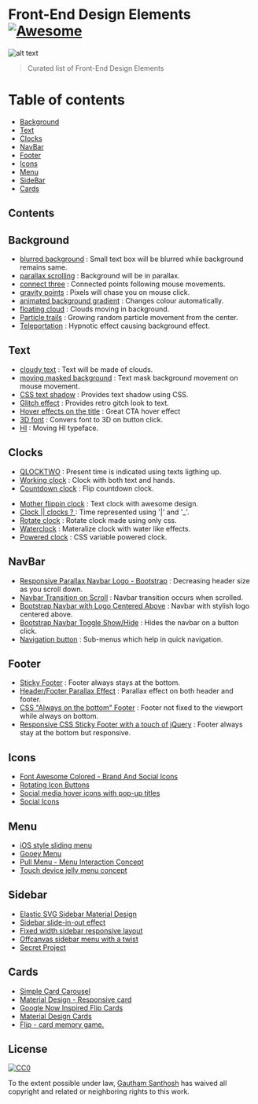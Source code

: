 # Front-End Design Elements[![Awesome](https://cdn.rawgit.com/sindresorhus/awesome/d7305f38d29fed78fa85652e3a63e154dd8e8829/media/badge.svg)](https://github.com/sindresorhus/awesome)

![alt text](http://i.imgsafe.org/c317ca30b0.png)

>Curated list of Front-End Design Elements


# Table of contents

- [Background](#background)
- [Text](#text)
- [Clocks](#clocks)
- [NavBar](#navbar)
- [Footer](#footer)
- [Icons](#icons)
- [Menu](#menu)
- [SideBar](#sidebar)
- [Cards](#cards)

Contents
--------

## Background

* [blurred background](http://codepen.io/ariona/pen/geFIK) : Small text box will be blurred while background remains same.
* [parallax  scrolling](http://codepen.io/skeurentjes/pen/wvpus) : Background will be in parallax.
* [connect three](http://codepen.io/MarcoGuglielmelli/pen/lLCxy) : Connected points following mouse movements.
* [gravity points](http://codepen.io/akm2/pen/rHIsa) : Pixels will chase you on mouse click.
* [animated background gradient](http://codepen.io/quasimondo/pen/lDdrF) : Changes colour automatically.
* [floating cloud](http://codepen.io/shshaw/pen/DxJka) : Clouds moving in background.
* [Particle trails](http://codepen.io/Jeremboo/pen/ENVaMY) : Growing random particle movement from the center.
* [Teleportation](https://codepen.io/anon/pen/Lbyyqd) : Hypnotic effect causing background effect.

## Text

* [cloudy text](http://codepen.io/rachsmith/pen/LEyLON) : Text will be made of clouds.
* [moving masked background](http://codepen.io/dghez/pen/ItxKE) : Text mask background movement on mouse movement.
* [CSS text shadow](http://codepen.io/tommymcdonald/pen/Iunzp) : Provides text shadow using CSS.
* [Glitch effect](http://codepen.io/anatravas/pen/mOyNWR) : Provides retro gitch look to text.
* [Hover effects on the title](http://codepen.io/Podgro/pen/XNJdJK) : Great CTA hover effect
* [3D font](http://codepen.io/jappe/pen/MbaXON) : Convers font to 3D on button click.
* [HI](http://codepen.io/katiasmet/pen/XNmZab) : Moving HI typeface.

## Clocks

- [QLOCKTWO](http://codepen.io/FWeinb/pen/oyACz) : Present time is indicated using texts ligthing up.
- [Working clock](http://codepen.io/iliadraznin/pen/JcqbE) : Clock with both text and hands.
- [Countdown clock](http://codepen.io/ademilter/pen/czIGo) : Flip countdown clock.
* [Mother flippin clock](http://codepen.io/rikschennink/pen/lyuaf) : Text clock with awesome design.
* [Clock || clocks ? ](http://codepen.io/ImagineAlex/pen/NAEvNd) : Time represented using '|' and '_'.
* [Rotate clock](http://codepen.io/DawidKrajewski/pen/dPpMXN) : Rotate clock made using only css.
* [Waterclock](http://codepen.io/akhil_001/pen/RGmqZB) : Materalize clock with water like effects.
* [Powered clock](http://codepen.io/eehayman/pen/jVPKpN) : CSS variable powered clock.

## NavBar

- [Responsive Parallax Navbar Logo - Bootstrap](http://codepen.io/Designmite/pen/GwdBm) : Decreasing header size as you scroll down.
- [Navbar Transition on Scroll](http://codepen.io/simonswiss/pen/zrQNmK) : Navbar transition occurs when scrolled.
- [Bootstrap Navbar with Logo Centered Above](http://codepen.io/davidcochran/pen/Dihnl) : Navbar with stylish logo centered above.
- [Bootstrap Navbar Toggle Show/Hide](http://codepen.io/norcal82/pen/ahegw) : Hides the navbar on a button click.
- [Navigation button](http://codepen.io/electerious/pen/ZBQeOv) : Sub-menus which help in quick navigation.

## Footer

- [Sticky Footer](http://codepen.io/chriscoyier/pen/uwJjr) : Footer always stays at the bottom.
- [Header/Footer Parallax Effect](http://codepen.io/hudsonmarinho/pen/FHGeK) : Parallax effect on both header and footer.
- [CSS "Always on the bottom" Footer](http://codepen.io/cbracco/pen/zekgx) : Footer not fixed to the viewport while always on bottom.
- [Responsive CSS Sticky Footer with a touch of jQuery](http://codepen.io/imohkay/pen/htpzf) : Footer always stay at the bottom but responsive.

## Icons

- [Font Awesome Colored - Brand And Social Icons](http://codepen.io/ameyraut/pen/yfzog)
- [Rotating Icon Buttons](http://codepen.io/colewaldrip/pen/bdZVGd)
- [Social media hover icons with pop-up titles](http://codepen.io/kieranfivestars/pen/gbOWbM)
- [Social Icons](http://codepen.io/miroot/pen/vdtse)

## Menu

- [iOS style sliding menu](http://codepen.io/jasonhowmans/pen/dykhL)
- [Gooey Menu](http://codepen.io/lbebber/pen/LELBEo)
- [Pull Menu - Menu Interaction Concept](http://codepen.io/fbrz/pen/bNdMwZ)
- [Touch device jelly menu concept](http://codepen.io/sol0mka/pen/Jsyxq)

## Sidebar

- [Elastic SVG Sidebar Material Design](http://codepen.io/suez/pen/emjwvP)
- [Sidebar slide-in-out effect](http://codepen.io/marijoha/pen/PNjZyW)
- [Fixed width sidebar responsive layout](http://codepen.io/kanishkkunal/pen/MYKmbe)
- [Offcanvas sidebar menu with a twist](http://codepen.io/devilishalchemist/pen/LERvpM)
- [Secret Project](http://codepen.io/khadkamhn/pen/BNwxEa)

## Cards

- [Simple Card Carousel](http://codepen.io/andytran/pen/EPQZYW)
- [Material Design - Responsive card](http://codepen.io/marlenesco/pen/NqOozj)
- [Google Now Inspired Flip Cards](http://codepen.io/ettrics/pen/zxMPWj)
- [Material Design Cards](http://codepen.io/MattiaAstorino/pen/VYWxXy)
- [Flip - card memory game.](http://codepen.io/zerospree/pen/bNWbvW)

## License

[![CC0](http://i.creativecommons.org/p/zero/1.0/88x31.png)](http://creativecommons.org/publicdomain/zero/1.0/)

To the extent possible under law, [Gautham Santhosh](http://www.gauthamzz.github.io) has waived all copyright and related or neighboring rights to this work.

